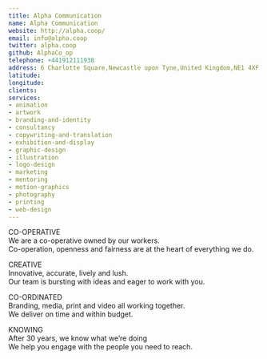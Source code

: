 ```yaml
---
title: Alpha Communication
name: Alpha Communication
website: http://alpha.coop/
email: info@alpha.coop
twitter: alpha.coop
github: AlphaCo_op
telephone: +441912111938
address: 6 Charlotte Square,Newcastle upon Tyne,United Kingdom,NE1 4XF
latitude:
longitude:
clients:
services:
- animation
- artwork
- branding-and-identity
- consultancy
- copywriting-and-translation
- exhibition-and-display
- graphic-design
- illustration
- logo-design
- marketing
- mentoring
- motion-graphics
- photography
- printing
- web-design
---
```


CO-OPERATIVE  
We are a co-operative owned by our workers.  
Co-operation, openness and fairness are at the heart of everything we do.

CREATIVE  
Innovative, accurate, lively and lush.  
Our team is bursting with ideas and eager to work with you.

CO-ORDINATED  
Branding, media, print and video all working together.  
We deliver on time and within budget.

KNOWING  
After 30 years, we know what we’re doing  
We help you engage with the people you need to reach.
